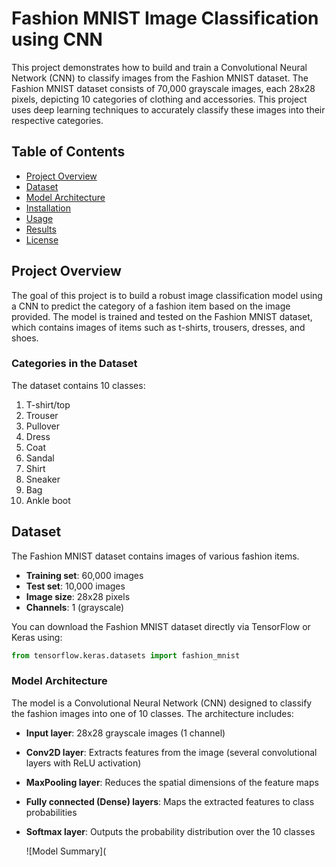# Fashion MNIST Image Classification using CNN

This project demonstrates how to build and train a Convolutional Neural Network (CNN) to classify images from the Fashion MNIST dataset. The Fashion MNIST dataset consists of 70,000 grayscale images, each 28x28 pixels, depicting 10 categories of clothing and accessories. This project uses deep learning techniques to accurately classify these images into their respective categories.

## Table of Contents
- [Project Overview](#project-overview)
- [Dataset](#dataset)
- [Model Architecture](#model-architecture)
- [Installation](#installation)
- [Usage](#usage)
- [Results](#results)
- [License](#license)

## Project Overview
The goal of this project is to build a robust image classification model using a CNN to predict the category of a fashion item based on the image provided. The model is trained and tested on the Fashion MNIST dataset, which contains images of items such as t-shirts, trousers, dresses, and shoes.

### Categories in the Dataset
The dataset contains 10 classes:
1. T-shirt/top
2. Trouser
3. Pullover
4. Dress
5. Coat
6. Sandal
7. Shirt
8. Sneaker
9. Bag
10. Ankle boot

## Dataset
The Fashion MNIST dataset contains images of various fashion items.

- **Training set**: 60,000 images
- **Test set**: 10,000 images
- **Image size**: 28x28 pixels
- **Channels**: 1 (grayscale)

You can download the Fashion MNIST dataset directly via TensorFlow or Keras using:

```python
from tensorflow.keras.datasets import fashion_mnist
```

### Model Architecture
The model is a Convolutional Neural Network (CNN) designed to classify the fashion images into one of 10 classes. The architecture includes:
- **Input layer**: 28x28 grayscale images (1 channel)
- **Conv2D layer**: Extracts features from the image (several convolutional layers with ReLU activation)
- **MaxPooling layer**: Reduces the spatial dimensions of the feature maps
- **Fully connected (Dense) layers**: Maps the extracted features to class probabilities
- **Softmax layer**: Outputs the probability distribution over the 10 classes

  ![Model Summary](
